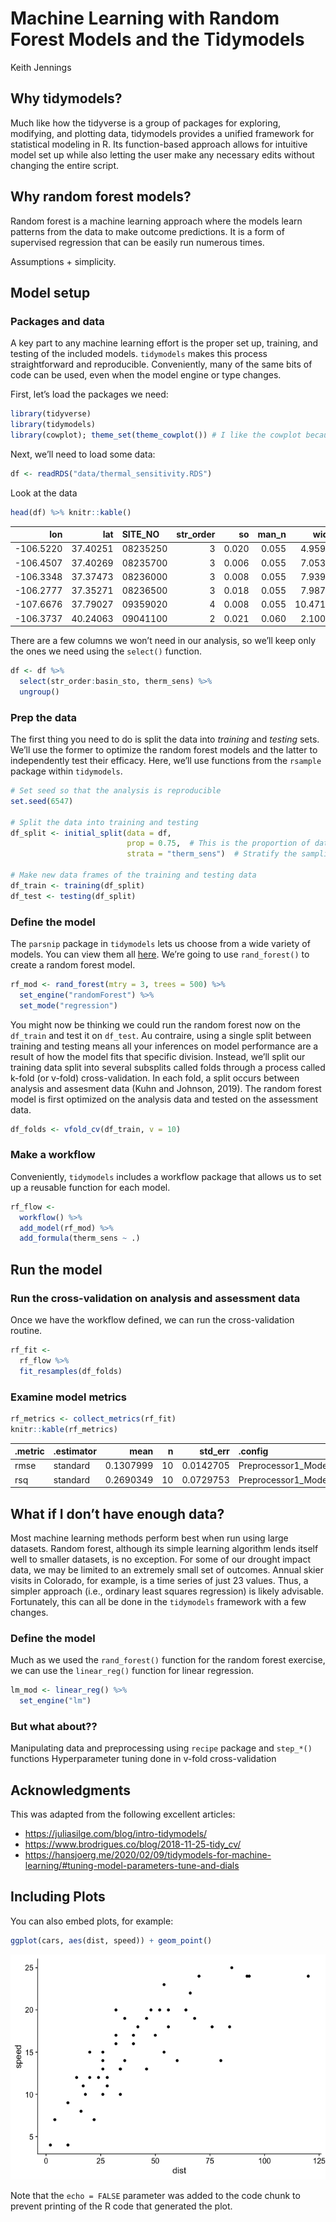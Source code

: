 Machine Learning with Random Forest Models and the Tidymodels
================
Keith Jennings

## Why tidymodels?

Much like how the tidyverse is a group of packages for exploring,
modifying, and plotting data, tidymodels provides a unified framework
for statistical modeling in R. Its function-based approach allows for
intuitive model set up while also letting the user make any necessary
edits without changing the entire script.

## Why random forest models?

Random forest is a machine learning approach where the models learn
patterns from the data to make outcome predictions. It is a form of
supervised regression that can be easily run numerous times.

Assumptions + simplicity.

## Model setup

### Packages and data

A key part to any machine learning effort is the proper set up,
training, and testing of the included models. `tidymodels` makes this
process straightforward and reproducible. Conveniently, many of the same
bits of code can be used, even when the model engine or type changes.

First, let’s load the packages we need:

``` r
library(tidyverse)
library(tidymodels)
library(cowplot); theme_set(theme_cowplot()) # I like the cowplot because it makes plot pretty
```

Next, we’ll need to load some data:

``` r
df <- readRDS("data/thermal_sensitivity.RDS")
```

Look at the
data

``` r
head(df) %>% knitr::kable()
```

|        lon |      lat | SITE\_NO | str\_order |    so | man\_n |    width | elev\_pt | tailwater | canopy\_pct |     slope |    ppt | drain\_area | nlcd11\_pct | bfi |   scf\_av | elev\_av | elev\_max | basin\_sto | quartile\_1k | quartile\_10k | quartile\_100k | lat\_lon\_temp  | lm\_type            | therm\_sens |
| ---------: | -------: | :------- | ---------: | ----: | -----: | -------: | -------: | --------: | ----------: | --------: | -----: | ----------: | ----------: | --: | --------: | -------: | --------: | ---------: | -----------: | ------------: | -------------: | :-------------- | :------------------ | ----------: |
| \-106.5220 | 37.40251 | 08235250 |          3 | 0.020 |  0.055 |  4.95973 |  2890.93 |         0 |       15.77 | 0.0197100 | 833.21 |       97.90 |    0.092854 |  63 | 0.4770940 | 3396.714 |      3554 |          0 |            5 |             5 |              5 | 37.403,-106.522 | estimate\_max\_tair |   0.5443044 |
| \-106.4507 | 37.40269 | 08235700 |          3 | 0.006 |  0.055 |  7.05333 |  2753.51 |         0 |       13.57 | 0.0056958 | 739.43 |      200.59 |    0.159284 |  64 | 0.4371842 | 3378.867 |      3554 |          0 |            5 |             5 |              5 | 37.403,-106.451 | estimate\_max\_tair |   0.5450876 |
| \-106.3348 | 37.37473 | 08236000 |          3 | 0.008 |  0.055 |  7.93961 |  2645.79 |         0 |       42.48 | 0.0075676 | 606.02 |      282.74 |    0.226636 |  65 | 0.3865836 | 3320.905 |      3554 |          0 |            5 |             5 |              5 | 37.375,-106.335 | estimate\_max\_tair |   0.5729804 |
| \-106.2777 | 37.35271 | 08236500 |          3 | 0.018 |  0.055 |  7.98772 |  2582.64 |         0 |       31.74 | 0.0178122 | 414.66 |      297.19 |    0.416708 |  63 | 0.3739393 | 3274.174 |      3554 |      15182 |            1 |             1 |              5 | 37.353,-106.278 | estimate\_max\_tair |   0.4461660 |
| \-107.6676 | 37.79027 | 09359020 |          4 | 0.008 |  0.055 | 10.47100 |  2815.10 |         0 |        1.12 | 0.0080230 | 894.42 |      384.56 |    0.220458 |  66 | 0.5467742 | 3538.300 |      3765 |        504 |            5 |             5 |              5 | 37.79,-107.668  | estimate\_max\_tair |   0.6704268 |
| \-106.3737 | 40.24063 | 09041100 |          2 | 0.021 |  0.060 |  2.10000 |  2432.55 |         0 |        0.00 | 0.0213539 | 422.75 |       35.04 |    0.000000 |  64 | 0.3898872 | 2742.667 |      2986 |          0 |            5 |             5 |              5 | 40.241,-106.374 | estimate\_max\_tair |   0.2924559 |

There are a few columns we won’t need in our analysis, so we’ll keep
only the ones we need using the `select()` function.

``` r
df <- df %>% 
  select(str_order:basin_sto, therm_sens) %>% 
  ungroup()
```

### Prep the data

The first thing you need to do is split the data into *training* and
*testing* sets. We’ll use the former to optimize the random forest
models and the latter to independently test their efficacy. Here, we’ll
use functions from the `rsample` package within `tidymodels`.

``` r
# Set seed so that the analysis is reproducible
set.seed(6547)

# Split the data into training and testing
df_split <- initial_split(data = df,
                          prop = 0.75,  # This is the proportion of data allocated to training
                          strata = "therm_sens")  # Stratify the sampling based on this variable

# Make new data frames of the training and testing data
df_train <- training(df_split)
df_test <- testing(df_split)
```

### Define the model

The `parsnip` package in `tidymodels` lets us choose from a wide variety
of models. You can view them all
[here](https://www.tidymodels.org/find/parsnip/). We’re going to use
`rand_forest()` to create a random forest model.

``` r
rf_mod <- rand_forest(mtry = 3, trees = 500) %>% 
  set_engine("randomForest") %>% 
  set_mode("regression")
```

You might now be thinking we could run the random forest now on the
`df_train` and test it on `df_test`. Au contraire, using a single split
between training and testing means all your inferences on model
performance are a result of how the model fits that specific division.
Instead, we’ll split our training data split into several subsplits
called folds through a process called k-fold (or v-fold)
cross-validation. In each fold, a split occurs between analysis and
assesment data (Kuhn and Johnson, 2019). The random forest model is
first optimized on the analysis data and tested on the assessment data.

``` r
df_folds <- vfold_cv(df_train, v = 10)
```

### Make a workflow

Conveniently, `tidymodels` includes a workflow package that allows us to
set up a reusable function for each model.

``` r
rf_flow <- 
  workflow() %>%
  add_model(rf_mod) %>%
  add_formula(therm_sens ~ .)
```

## Run the model

### Run the cross-validation on analysis and assessment data

Once we have the workflow defined, we can run the cross-validation
routine.

``` r
rf_fit <- 
  rf_flow %>% 
  fit_resamples(df_folds)
```

### Examine model metrics

``` r
rf_metrics <- collect_metrics(rf_fit)
knitr::kable(rf_metrics)
```

| .metric | .estimator |      mean |  n |  std\_err | .config               |
| :------ | :--------- | --------: | -: | --------: | :-------------------- |
| rmse    | standard   | 0.1307999 | 10 | 0.0142705 | Preprocessor1\_Model1 |
| rsq     | standard   | 0.2690349 | 10 | 0.0729753 | Preprocessor1\_Model1 |

## What if I don’t have enough data?

Most machine learning methods perform best when run using large
datasets. Random forest, although its simple learning algorithm lends
itself well to smaller datasets, is no exception. For some of our
drought impact data, we may be limited to an extremely small set of
outcomes. Annual skier visits in Colorado, for example, is a time series
of just 23 values. Thus, a simpler approach (i.e., ordinary least
squares regression) is likely advisable. Fortunately, this can all be
done in the `tidymodels` framework with a few changes.

### Define the model

Much as we used the `rand_forest()` function for the random forest
exercise, we can use the `linear_reg()` function for linear regression.

``` r
lm_mod <- linear_reg() %>% 
  set_engine("lm")
```

### But what about??

Manipulating data and preprocessing using `recipe` package and
`step_*()` functions Hyperparameter tuning done in v-fold
cross-validation

## Acknowledgments

This was adapted from the following excellent
    articles:

  - <https://juliasilge.com/blog/intro-tidymodels/>
  - <https://www.brodrigues.co/blog/2018-11-25-tidy_cv/>
  - <https://hansjoerg.me/2020/02/09/tidymodels-for-machine-learning/#tuning-model-parameters-tune-and-dials>

## Including Plots

You can also embed plots, for
example:

``` r
ggplot(cars, aes(dist, speed)) + geom_point()
```

![](ml_with_random_forest_files/figure-gfm/unnamed-chunk-12-1.png)<!-- -->

Note that the `echo = FALSE` parameter was added to the code chunk to
prevent printing of the R code that generated the plot.
